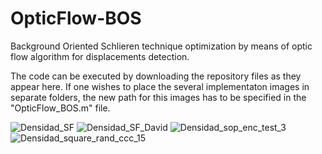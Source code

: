 # OpticFlow-BOS
Background Oriented Schlieren technique optimization by means of optic flow algorithm for displacements detection.

The code can be executed by downloading the repository files as they appear here. If one wishes to place the several implementaton images in separate folders, the new path for this images has to be specified in the "OpticFlow_BOS.m" file. 


![Densidad_SF](https://user-images.githubusercontent.com/57925449/211733290-7708d3c7-4d47-46bc-bb81-b2d2021df3fa.png)
![Densidad_SF_David](https://user-images.githubusercontent.com/57925449/211733305-6347b46f-48bd-48ec-9310-a907e218104c.png)
![Densidad_sop_enc_test_3](https://user-images.githubusercontent.com/57925449/211733337-0e4e2197-f881-4f7e-a587-af395ac3790b.png)
![Densidad_square_rand_ccc_15](https://user-images.githubusercontent.com/57925449/211733347-c5a46769-ce3b-484f-b2dd-b75369b8bb5b.png)
